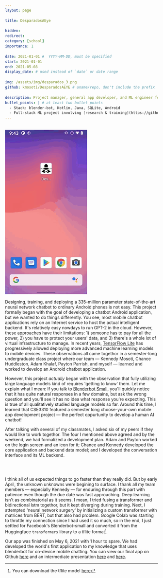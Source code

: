 ```yaml
---
layout: page

title: DesparadosAEye

hidden:
redirect:
category: [school]
importance: 1

date: 2021-01-01 #  YYYY-MM-DD, must be specified
start: 2021-01-01
end: 2021-05-08
display_date: # used instead of `date` or date range

img: /assets/img/desparados_3.png
github: kmosoti/DesparadosAEYE # uname/repo, don't include the prefix `https://github.com/`

description: Project manager, general app developer, and ML engineer for a 5-person group developing open-ended Android chatbot
bullet_points: | # at least two bullet points
  - Stack: blender-bot, Kotlin, Java, SQLite, Android
  - Full-stack ML project involving [research & training](https://github.com/kmosoti/DesparadosAEYE/blob/main/ConversationAIipynb.ipynb), presenting at UTA Innovation Day 2021, and [porting Facebook's blender-bot model to tflite](https://huggingface.co/jacob-valdez/blenderbot-small-tflite)
---
```


<div class="row justify-content-sm-center">
    <div class="col-sm-4 mt-3 mt-md-0">
        <img class="img-fluid rounded z-depth-1" src="{{ '/assets/img/desparados_3.png' | relative_url }}" alt="" title="example image"/>
    </div>
    <div class="col-sm-4 mt-3 mt-md-0">
        <img class="img-fluid rounded z-depth-1" src="https://raw.githubusercontent.com/JacobFV/DesparadosAEYE/main/content/images/demo.gif" alt="" title="example image"/>
    </div>
</div>

Designing, training, and deploying a 335-million parameter state-of-the-art neural network chatbot to ordinary Android phones is not easy. This project formally began with the goal of developing a chatbot Android application, but we wanted to do things differently. You see, most mobile chatbot applications rely on an Internet service to host the actual intelligent backend. It's relatively easy nowdays to run GPT-2 in the cloud. However, these approaches have their limitations: 1) someone has to pay for all the power, 2) you have to protect your users' data, and 3) there's a whole lot of virtual infrastructure to manage. In recent years, [TensorFlow Lite](https://www.tensorflow.org/lite) has progressively allowed deploying more advanced machine learning models to mobile devices. These observations all came togethor in a semester-long undergraduate class project where our team &mdash; Kennedy Mosoti, Chance Huddleston, Adam Khalaf, Payton Parrish, and myself &mdash; learned and worked to develop an Android chatbot application.

However, this project _actually_ began with the observation that fully utilizing large language models kind of requires 'getting to know' them. Let me explain what I mean: If you talk to [Blenderbot Small](https://huggingface.co/facebook/blenderbot_small-90M), you'll quickly notice that it has quite natural responses in a few domains, but ask the wrong question and you'll see it has no idea what response you're expecting. This is true of all qualitatively studied language models so far. Around this time, I learned that CSE3310 featured a semester long choose-your-own mobile app development project &mdash; the perfect oppurtunity to develop a human AI chatbot!

After talking with several of my classmates, I asked six of my peers if they would like to work togethor. The four I mentioned above agreed and by the weekend, we had formalized a development plan. Adam and Payton worked on the login screen and an icon for it; Chance and Kennedy developed the core application and backend data model; and I developed the conversation interface and its ML backend.

<div class="row justify-content-sm-center">
    <div class="col-sm-4 mt-3 mt-md-0">
        <img class="img-fluid rounded z-depth-1" src="{{ '/assets/img/desparados_1.png' | relative_url }}" alt="" title="example image"/>
    </div>
    <div class="col-sm-4 mt-3 mt-md-0">
        <img class="img-fluid rounded z-depth-1" src="{{ '/assets/img/desparados_2.png' | relative_url }}" alt="" title="example image"/>
    </div>
</div>

I think all of us expected things to go faster than they really did. But by early April, the unknown unknowns were begining to surface. I thank all my team members &mdash; especially Kennedy &mdash; for enduring through this part with patience even though the due date was fast approaching. Deep learning isn't as combinatorial as it seems. I mean, I tried fusing a transformer and bidirectional lstm togethor, but it kept diverging during training. Next, I attempted 'neural network surgery' by initializing a custom transformer with matrices from BERT, but that also had problem. Google Colab was starting to throttle my connection since I had used it so much, so in the end, I just settled for Facebook's Blenderbot-small and converted it from the Huggingface `transformers` library to a tflite format[^1]

[^1]: You can download the tflite model [here](https://huggingface.co/jacob-valdez/blenderbot-small-tflite)

Our app was finished on May 6, 2021 with 1 hour to spare. We had developed the world's first application to my knowledge that uses blenderbot for on-device mobile chatting. You can view our final app on Github [here](https://github.com/JacobFV/DesparadosAEYE) and an intermediate presentation [here](https://uta.engineering/innovationday/project.php?p=57&h=06ec4e3de78466dd0a823ddf7a8bc532) and [here](https://youtu.be/8NrTVDh5_-s).
